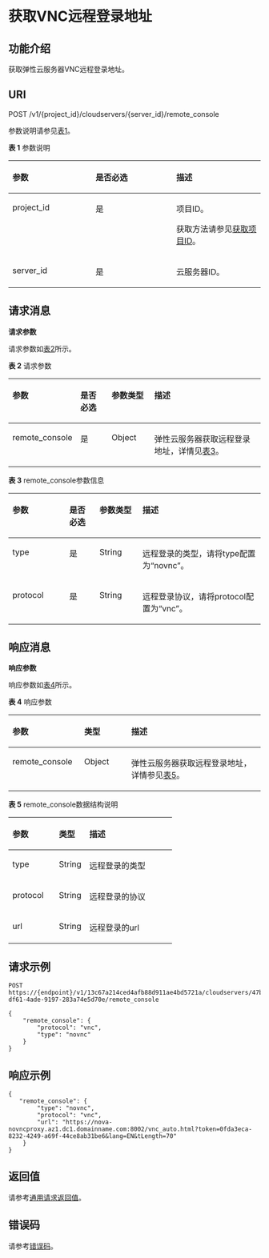 # 获取VNC远程登录地址<a name="ZH-CN_TOPIC_0118743814"></a>

## 功能介绍<a name="zh-cn_topic_0092803065_zh-cn_topic_0067161469_zh-cn_topic_0057973179_section16588975"></a>

获取弹性云服务器VNC远程登录地址。

## URI<a name="zh-cn_topic_0092803065_zh-cn_topic_0067161469_zh-cn_topic_0057973179_section15083054"></a>

POST /v1/\{project\_id\}/cloudservers/\{server\_id\}/remote\_console

参数说明请参见[表1](#zh-cn_topic_0092803065_table55945983)。

**表 1**  参数说明

<a name="zh-cn_topic_0092803065_table55945983"></a>
<table><thead align="left"><tr id="zh-cn_topic_0092803065_row11302482"><th class="cellrowborder" valign="top" width="33%" id="mcps1.2.4.1.1"><p id="zh-cn_topic_0092803065_p43085863"><a name="zh-cn_topic_0092803065_p43085863"></a><a name="zh-cn_topic_0092803065_p43085863"></a>参数</p>
</th>
<th class="cellrowborder" valign="top" width="32%" id="mcps1.2.4.1.2"><p id="zh-cn_topic_0092803065_p294000"><a name="zh-cn_topic_0092803065_p294000"></a><a name="zh-cn_topic_0092803065_p294000"></a>是否必选</p>
</th>
<th class="cellrowborder" valign="top" width="35%" id="mcps1.2.4.1.3"><p id="zh-cn_topic_0092803065_p23814038"><a name="zh-cn_topic_0092803065_p23814038"></a><a name="zh-cn_topic_0092803065_p23814038"></a>描述</p>
</th>
</tr>
</thead>
<tbody><tr id="zh-cn_topic_0092803065_row49888896"><td class="cellrowborder" valign="top" width="33%" headers="mcps1.2.4.1.1 "><p id="zh-cn_topic_0092803065_p14468758"><a name="zh-cn_topic_0092803065_p14468758"></a><a name="zh-cn_topic_0092803065_p14468758"></a>project_id</p>
</td>
<td class="cellrowborder" valign="top" width="32%" headers="mcps1.2.4.1.2 "><p id="zh-cn_topic_0092803065_p31118786"><a name="zh-cn_topic_0092803065_p31118786"></a><a name="zh-cn_topic_0092803065_p31118786"></a>是</p>
</td>
<td class="cellrowborder" valign="top" width="35%" headers="mcps1.2.4.1.3 "><p id="p37593705"><a name="p37593705"></a><a name="p37593705"></a>项目ID。</p>
<p id="p1180512217438"><a name="p1180512217438"></a><a name="p1180512217438"></a>获取方法请参见<a href="获取项目ID.md">获取项目ID</a>。</p>
</td>
</tr>
<tr id="zh-cn_topic_0092803065_row613736410235"><td class="cellrowborder" valign="top" width="33%" headers="mcps1.2.4.1.1 "><p id="zh-cn_topic_0092803065_p2736446410235"><a name="zh-cn_topic_0092803065_p2736446410235"></a><a name="zh-cn_topic_0092803065_p2736446410235"></a>server_id</p>
</td>
<td class="cellrowborder" valign="top" width="32%" headers="mcps1.2.4.1.2 "><p id="zh-cn_topic_0092803065_p192907210235"><a name="zh-cn_topic_0092803065_p192907210235"></a><a name="zh-cn_topic_0092803065_p192907210235"></a>是</p>
</td>
<td class="cellrowborder" valign="top" width="35%" headers="mcps1.2.4.1.3 "><p id="zh-cn_topic_0092803065_p2203711610235"><a name="zh-cn_topic_0092803065_p2203711610235"></a><a name="zh-cn_topic_0092803065_p2203711610235"></a><span id="text12901157172414"><a name="text12901157172414"></a><a name="text12901157172414"></a>云服务器</span>ID。</p>
</td>
</tr>
</tbody>
</table>

## 请求消息<a name="zh-cn_topic_0092803065_zh-cn_topic_0067161469_zh-cn_topic_0057973179_section56802184"></a>

**请求参数**

请求参数如[表2](#table1559505991313)所示。

**表 2**  请求参数

<a name="table1559505991313"></a>
<table><thead align="left"><tr id="row14595959131317"><th class="cellrowborder" valign="top" width="20.4%" id="mcps1.2.5.1.1"><p id="p1747519171416"><a name="p1747519171416"></a><a name="p1747519171416"></a>参数</p>
</th>
<th class="cellrowborder" valign="top" width="13.28%" id="mcps1.2.5.1.2"><p id="p2747181919149"><a name="p2747181919149"></a><a name="p2747181919149"></a>是否必选</p>
</th>
<th class="cellrowborder" valign="top" width="17.52%" id="mcps1.2.5.1.3"><p id="p1574712199145"><a name="p1574712199145"></a><a name="p1574712199145"></a>参数类型</p>
</th>
<th class="cellrowborder" valign="top" width="48.8%" id="mcps1.2.5.1.4"><p id="p17477195149"><a name="p17477195149"></a><a name="p17477195149"></a>描述</p>
</th>
</tr>
</thead>
<tbody><tr id="row1459518594134"><td class="cellrowborder" valign="top" width="20.4%" headers="mcps1.2.5.1.1 "><p id="p174711919148"><a name="p174711919148"></a><a name="p174711919148"></a>remote_console</p>
</td>
<td class="cellrowborder" valign="top" width="13.28%" headers="mcps1.2.5.1.2 "><p id="p15747151971419"><a name="p15747151971419"></a><a name="p15747151971419"></a>是</p>
</td>
<td class="cellrowborder" valign="top" width="17.52%" headers="mcps1.2.5.1.3 "><p id="p18747161919147"><a name="p18747161919147"></a><a name="p18747161919147"></a>Object</p>
</td>
<td class="cellrowborder" valign="top" width="48.8%" headers="mcps1.2.5.1.4 "><p id="p16747191918144"><a name="p16747191918144"></a><a name="p16747191918144"></a>弹性云服务器获取远程登录地址，详情见<a href="#zh-cn_topic_0092803065_table47368008105952">表3</a>。</p>
</td>
</tr>
</tbody>
</table>

**表 3**  remote\_console参数信息

<a name="zh-cn_topic_0092803065_table47368008105952"></a>
<table><thead align="left"><tr id="zh-cn_topic_0092803065_row53555469105952"><th class="cellrowborder" valign="top" width="22.577742225777424%" id="mcps1.2.5.1.1"><p id="p1826194311472"><a name="p1826194311472"></a><a name="p1826194311472"></a>参数</p>
</th>
<th class="cellrowborder" valign="top" width="11.968803119688031%" id="mcps1.2.5.1.2"><p id="p1247593616353"><a name="p1247593616353"></a><a name="p1247593616353"></a>是否必选</p>
</th>
<th class="cellrowborder" valign="top" width="17.04829517048295%" id="mcps1.2.5.1.3"><p id="p1926117436472"><a name="p1926117436472"></a><a name="p1926117436472"></a>参数类型</p>
</th>
<th class="cellrowborder" valign="top" width="48.40515948405159%" id="mcps1.2.5.1.4"><p id="p72618434479"><a name="p72618434479"></a><a name="p72618434479"></a>描述</p>
</th>
</tr>
</thead>
<tbody><tr id="zh-cn_topic_0092803065_row23505526105952"><td class="cellrowborder" valign="top" width="22.577742225777424%" headers="mcps1.2.5.1.1 "><p id="zh-cn_topic_0092803065_p24899443105952"><a name="zh-cn_topic_0092803065_p24899443105952"></a><a name="zh-cn_topic_0092803065_p24899443105952"></a>type</p>
</td>
<td class="cellrowborder" valign="top" width="11.968803119688031%" headers="mcps1.2.5.1.2 "><p id="p747523613355"><a name="p747523613355"></a><a name="p747523613355"></a>是</p>
</td>
<td class="cellrowborder" valign="top" width="17.04829517048295%" headers="mcps1.2.5.1.3 "><p id="zh-cn_topic_0092803065_p3588984105952"><a name="zh-cn_topic_0092803065_p3588984105952"></a><a name="zh-cn_topic_0092803065_p3588984105952"></a>String</p>
</td>
<td class="cellrowborder" valign="top" width="48.40515948405159%" headers="mcps1.2.5.1.4 "><p id="zh-cn_topic_0092803065_p59226044105952"><a name="zh-cn_topic_0092803065_p59226044105952"></a><a name="zh-cn_topic_0092803065_p59226044105952"></a>远程登录的类型，请将type配置为“novnc”。</p>
</td>
</tr>
<tr id="row03959196408"><td class="cellrowborder" valign="top" width="22.577742225777424%" headers="mcps1.2.5.1.1 "><p id="p193963199407"><a name="p193963199407"></a><a name="p193963199407"></a>protocol</p>
</td>
<td class="cellrowborder" valign="top" width="11.968803119688031%" headers="mcps1.2.5.1.2 "><p id="p1847518369351"><a name="p1847518369351"></a><a name="p1847518369351"></a>是</p>
</td>
<td class="cellrowborder" valign="top" width="17.04829517048295%" headers="mcps1.2.5.1.3 "><p id="p16396171994014"><a name="p16396171994014"></a><a name="p16396171994014"></a>String</p>
</td>
<td class="cellrowborder" valign="top" width="48.40515948405159%" headers="mcps1.2.5.1.4 "><p id="p103961419184018"><a name="p103961419184018"></a><a name="p103961419184018"></a>远程登录协议，请将protocol配置为“vnc”。</p>
</td>
</tr>
</tbody>
</table>

## 响应消息<a name="zh-cn_topic_0092803065_zh-cn_topic_0067161469_zh-cn_topic_0057973179_section41457614"></a>

**响应参数**

响应参数如[表4](#table8420447171011)所示。

**表 4**  响应参数

<a name="table8420447171011"></a>
<table><thead align="left"><tr id="row19425134710106"><th class="cellrowborder" valign="top" width="28.48%" id="mcps1.2.4.1.1"><p id="p1542644714106"><a name="p1542644714106"></a><a name="p1542644714106"></a>参数</p>
</th>
<th class="cellrowborder" valign="top" width="18.63%" id="mcps1.2.4.1.2"><p id="p2426104761014"><a name="p2426104761014"></a><a name="p2426104761014"></a>类型</p>
</th>
<th class="cellrowborder" valign="top" width="52.89%" id="mcps1.2.4.1.3"><p id="p204289475101"><a name="p204289475101"></a><a name="p204289475101"></a>描述</p>
</th>
</tr>
</thead>
<tbody><tr id="row20429447201017"><td class="cellrowborder" valign="top" width="28.48%" headers="mcps1.2.4.1.1 "><p id="p743019477102"><a name="p743019477102"></a><a name="p743019477102"></a>remote_console</p>
</td>
<td class="cellrowborder" valign="top" width="18.63%" headers="mcps1.2.4.1.2 "><p id="p343116478104"><a name="p343116478104"></a><a name="p343116478104"></a>Object</p>
</td>
<td class="cellrowborder" valign="top" width="52.89%" headers="mcps1.2.4.1.3 "><p id="p44331647131017"><a name="p44331647131017"></a><a name="p44331647131017"></a>弹性云服务器获取远程登录地址，详情参见<a href="#table12434194718104">表5</a>。</p>
</td>
</tr>
</tbody>
</table>

**表 5**  remote\_console数据结构说明

<a name="table12434194718104"></a>
<table><thead align="left"><tr id="row11437194781018"><th class="cellrowborder" valign="top" width="28.48%" id="mcps1.2.4.1.1"><p id="p10438104701020"><a name="p10438104701020"></a><a name="p10438104701020"></a>参数</p>
</th>
<th class="cellrowborder" valign="top" width="18.63%" id="mcps1.2.4.1.2"><p id="p644124714100"><a name="p644124714100"></a><a name="p644124714100"></a>类型</p>
</th>
<th class="cellrowborder" valign="top" width="52.89%" id="mcps1.2.4.1.3"><p id="p1044224771012"><a name="p1044224771012"></a><a name="p1044224771012"></a>描述</p>
</th>
</tr>
</thead>
<tbody><tr id="row44421547151015"><td class="cellrowborder" valign="top" width="28.48%" headers="mcps1.2.4.1.1 "><p id="p16443114712101"><a name="p16443114712101"></a><a name="p16443114712101"></a>type</p>
</td>
<td class="cellrowborder" valign="top" width="18.63%" headers="mcps1.2.4.1.2 "><p id="p154442475107"><a name="p154442475107"></a><a name="p154442475107"></a>String</p>
</td>
<td class="cellrowborder" valign="top" width="52.89%" headers="mcps1.2.4.1.3 "><p id="p13445747131013"><a name="p13445747131013"></a><a name="p13445747131013"></a>远程登录的类型</p>
</td>
</tr>
<tr id="row194475479107"><td class="cellrowborder" valign="top" width="28.48%" headers="mcps1.2.4.1.1 "><p id="p1044764712103"><a name="p1044764712103"></a><a name="p1044764712103"></a>protocol</p>
</td>
<td class="cellrowborder" valign="top" width="18.63%" headers="mcps1.2.4.1.2 "><p id="p20448447111014"><a name="p20448447111014"></a><a name="p20448447111014"></a>String</p>
</td>
<td class="cellrowborder" valign="top" width="52.89%" headers="mcps1.2.4.1.3 "><p id="p64491447131016"><a name="p64491447131016"></a><a name="p64491447131016"></a>远程登录的协议</p>
</td>
</tr>
<tr id="row112741544151614"><td class="cellrowborder" valign="top" width="28.48%" headers="mcps1.2.4.1.1 "><p id="p627404410168"><a name="p627404410168"></a><a name="p627404410168"></a>url</p>
</td>
<td class="cellrowborder" valign="top" width="18.63%" headers="mcps1.2.4.1.2 "><p id="p92741044141612"><a name="p92741044141612"></a><a name="p92741044141612"></a>String</p>
</td>
<td class="cellrowborder" valign="top" width="52.89%" headers="mcps1.2.4.1.3 "><p id="p10274544151617"><a name="p10274544151617"></a><a name="p10274544151617"></a>远程登录的url</p>
</td>
</tr>
</tbody>
</table>

## 请求示例<a name="zh-cn_topic_0092803065_zh-cn_topic_0067161469_zh-cn_topic_0057973179_section37574207"></a>

```
POST https://{endpoint}/v1/13c67a214ced4afb88d911ae4bd5721a/cloudservers/47bc79ae-df61-4ade-9197-283a74e5d70e/remote_console
```

```
{
    "remote_console": {
        "protocol": "vnc",
        "type": "novnc"
    }
}
```

## 响应示例<a name="section1671118351481"></a>

```
{
   "remote_console": {
        "type": "novnc",
        "protocol": "vnc",
        "url": "https://nova-novncproxy.az1.dc1.domainname.com:8002/vnc_auto.html?token=0fda3eca-8232-4249-a69f-44ce8ab31be6&lang=EN&tLength=70"
    }
}
```

## 返回值<a name="zh-cn_topic_0092803065_zh-cn_topic_0020212692_section22960139"></a>

请参考[通用请求返回值](通用请求返回值.md)。

## 错误码<a name="zh-cn_topic_0092803065_zh-cn_topic_0067161469_zh-cn_topic_0057973179_section23611955"></a>

请参考[错误码](错误码.md)。

